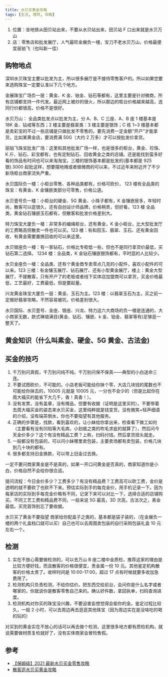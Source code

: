 ```yaml
---
title: 水贝买黄金攻略
tags: [生活, 理财, 攻略]
---
```


1. 位置：坐地铁从田贝站出来，不要从水贝站出来，田贝站 F 口出来就是水贝万山
2. 店：零售店和批发展厅，人气最旺金展负一楼，宝刀不老水贝万山，价格最便宜丽铂飞（也叫新一佳）

<!-- more -->

## 购物地点

深圳水贝珠宝主要以批发为主，所以很多展厅是不接待零售客户的。所以如果您要来选购珠宝一定要认准以下几个地方。

金展珠宝广场负一层：黄金、K 金、铂金、钻石等都有，这里主要是针对微商，所有店铺都支持一件代发。最近网上被炒的很火，所以那边的柜台价格越来越高，连同行价都很高，价格不是很好。

水贝万山： 全品类批发点以批发为主，分 A、B、C 三座、A、B 座 1 楼基本是 18K 金、钻戒等东西；2 楼主要是翡翠类：3 楼主要是银饰；C 栋 1~3 楼基本都是卖彩宝的不过一些店铺是只做批发不零售的，要先消费一定金额“开户”才能拿货，比如某黄金店，要消费满 50G（大约 2 万多）才可以按批发价拿货。

丽铂飞珠宝批发广场：这里和其他批发广场一样，也是很多的柜台，黄金、珍珠、K 斤、钻石、彩宝都有，也有定制钻石、回收黄金之类的店铺。还是能找到蛮多好看的饰品有时间也可以来淘淘宝。三楼的银饰基本都是批发的(基本都是 925 银).3000 起批这样，想要摆地摊或者做微商的可以来，不过近年来附近开了不少新场柜台商家流失严重。

水贝国际负一楼：小柜台零售、各种品类都有，价格可砍价， 123 楼有全品类的珠宝：有黄金、K 金镶嵌类部分可零售，价格公道。

水贝壹号负一楼：小柜台的硬金、5G 黄金、小珠子都有，K 金镶嵌居多，年轻时尚，散客可以逛很久，还有自创设计师品牌，价格稍贵，但好看，123 楼 全品类，黄金钻石镶嵌玉石都有，但散客和批发价格差别大。

特力珠宝大厦负一楼：非常多的编绳柜台，还有黄金，K 金小柜台，比大型批发厅的工费略高但散卖一件也可以买。123 楼：有和田玉、翡翠、玉石、还有黄金回收、有黄金需要置换回收的可以来这里。

水贝银座负一楼：有一家钻石，价格比专柜低一些，但也不是同行拿货价最低，买钻石第二选择。 1234 楼：全品类，K 金钻石镶嵌银饰都有，平时逛的人比较少。

水贝金座负一楼：全品类、还有个黄金商专卖零点几克的小配件，喜欢小配件的可以来。123 三楼：有金镶玉展厅、钻石展厅、还有小型黄金展厅，楼上：黄金大型展厅，不接散客，只有开户了的老板或者线下实体店加盟商可以拿货，买金价格最低，工艺最好，工费最低，但是要起量。

兴龙黄金珠宝大厦负一层：黄金、玉石为主。123 楼：以翡翠玉石为主，买之前一定做好翡翠攻略，不然容易被坑，价格差别很大。

水贝国际、水贝壹号、金座、银座、兴龙、特力这六大商场的负一楼是连通的，大小商家无数，款式琳琅满目(黄金、钻石、镶嵌、k 金、铂金、翡翠等有)足够逛一整天了。

## 黄金知识（什么叫素金、硬金、5G 黄金、古法金)

## 买金的技巧

1. 千万别问真假，千万别问纯不纯，千万别问保不保真——典型的小白送命三连。
2. 不要试图砍价，不可能的。小店老板可能给你抹个零，大店几块钱的尾数也不可能给你抹去的，10005 元就是 10005 元，一分也不会少的（但是比起你在周大福买的能省下大几千，香！真香！）。
3. 没有发票，没有盖章，没有赠品，但要有收据（证明是这里买的）。不要带着去周大福买金的姿态来水贝买金，这里纯粹就是钱变货，没有微笑+轻声细语的介绍，没有端茶倒水，你也不要指望有其他服务。
4. 正确的步骤是，找款，看到喜欢的，让小妹给你拿出来，检查看下做工如何（主要看有没有凹陷等大毛病，小划痕之类的吹毛求疵的就算了），然后问今天金价多少？这个有没有精品工费？上称，扫码付钱。然后拿货扭头就走。
5. 一般都没有包装的，可以问小妹哪里卖包装，主要卖场都有卖包装，价格几块到几十块的都有。
6. 很多都支持旧金换款，可以带上旧金过去换。

一定不要问商家黄金是不是真的，如果一开口问黄金是否真的，商家知道你是小白，价格自然不会给你很合适。

提问流程：今日金价多少？工费多少？有没有精品费？工费高可以砍工费，金价是透明的就不要砍了也砍不下来。预估实际到手的每克金价，用手机记录一下。因为每家店的实际到手每克金价略有不同，记录下来可以对比一下，选择合适的店铺购买。不同工艺工费和精品费不同，一般来说 5G 最高，3D 次高，古法次之，素金最低。买完首饰别忘了要收据。

水贝买了黄金不要指望 商家给你配盒子之类的，基本都是袋子装的，（在金展负一楼的两个礼盒档口就可以买）自己也可以去周围卖包装的自行采购包装礼盒 10 元左右一个。

## 检测

1. 实在不放心需要做检测的，可以去万山 B 座二楼中金质检，推荐这家的理由是比较方便好找，而且散客的价格很便宜，贵金属一份 10 元。其他鉴定机构散客的价格太贵了。收样时间是 10:00-17:00，超过 17 点有时候就要多收加急费用了。
2. 检测机构只负责检测，不给你估价。把东西交给前台，会问你是什么名字或者哪家的，你就说你是散客零售自己来的。确认好件数，拿回执单，扫码查询进度。
3. 检测机构对你买的珠宝没兴趣，不要迫害妄想觉得会偷你的金。鉴定过程比较久，一般 2 小时，可以去周边再去逛逛其他珠宝（因为周边实在是没啥吃的喝的玩的）

对买到的黄金实在不放心的话可以再去做个检测，这里很多地方都有质检机构，就说需要做材质复检就好了，没有实体商家会冒险售假。

## 参考

- [【保姆级】2021 最新水贝买金零售攻略](https://zhuanlan.zhihu.com/p/390099367)
- [散客逛水贝买黄金攻略](https://zhuanlan.zhihu.com/p/605091468)
